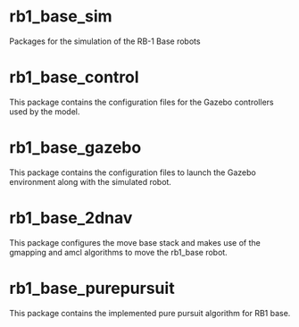 # rb1_base_sim
Packages for the simulation of the RB-1 Base robots

# rb1_base_control
This package contains the configuration files for the Gazebo controllers used by the model.

# rb1_base_gazebo
This package contains the configuration files to launch the Gazebo environment along with the simulated robot.

# rb1_base_2dnav
 This package configures the move base stack and makes use of the gmapping and amcl algorithms to move the rb1_base robot.

# rb1_base_purepursuit
This package contains the implemented pure pursuit algorithm for RB1 base.
